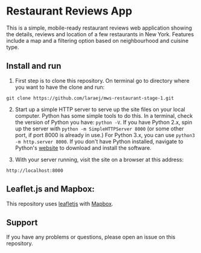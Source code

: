 # Restaurant Reviews App 

This is a simple, mobile-ready restaurant reviews web application showing the details, reviews and location of a few restaurants in New York. Features include a map and a filtering option based on neighbourhood and cuisine type.

## Install and run

1. First step is to clone this repository. On terminal go to directory where you want to have the clone and run:

`git clone https://github.com/laraej/mws-restaurant-stage-1.git`

2. Start up a simple HTTP server to serve up the site files on your local computer. Python has some simple tools to do this. In a terminal, check the version of Python you have: `python -V`. If you have Python 2.x, spin up the server with `python -m SimpleHTTPServer 8000` (or some other port, if port 8000 is already in use.) For Python 3.x, you can use `python3 -m http.server 8000`. If you don't have Python installed, navigate to Python's [website](https://www.python.org/) to download and install the software.

3. With your server running, visit the site on a browser at this address: 

`http://localhost:8000`

## Leaflet.js and Mapbox:

This repository uses [leafletjs](https://leafletjs.com/) with [Mapbox](https://www.mapbox.com/). 

## Support

If you have any problems or questions, please open an issue on this repository.